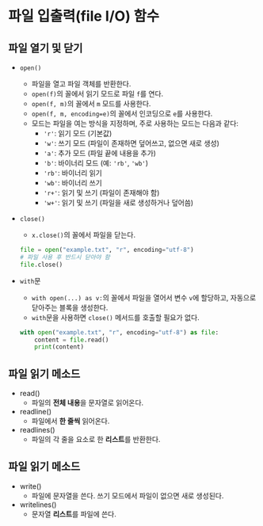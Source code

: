 # 파일 입출력(file I/O) 함수

## 파일 열기 및 닫기

- `open()`
  - 파일을 열고 파일 객체를 반환한다.
  - `open(f)`의 꼴에서 읽기 모드로 파일 `f`를 연다.
  - `open(f, m)`의 꼴에서 `m` 모드를 사용한다.
  - `open(f, m, encoding=e)`의 꼴에서 인코딩으로 `e`를 사용한다.
  - 모드는 파일을 여는 방식을 지정하며, 주로 사용하는 모드는 다음과 같다:
    - `'r'`: 읽기 모드 (기본값)
    - `'w'`: 쓰기 모드 (파일이 존재하면 덮어쓰고, 없으면 새로 생성)
    - `'a'`: 추가 모드 (파일 끝에 내용을 추가)
    - `'b'`: 바이너리 모드 (예: `'rb'`, `'wb'`)
    - `'rb'`: 바이너리 읽기
    - `'wb'`: 바이너리 쓰기
    - `'r+'`: 읽기 및 쓰기 (파일이 존재해야 함)
    - `'w+'`: 읽기 및 쓰기 (파일을 새로 생성하거나 덮어씀)
- `close()`
  - `x.close()`의 꼴에서 파일을 닫는다.

  ```py
  file = open("example.txt", "r", encoding="utf-8")
  # 파일 사용 후 반드시 닫아야 함
  file.close()
  ```

- `with`문
  - `with open(...) as v:`의 꼴에서 파일을 열어서 변수 `v`에 할당하고, 자동으로 닫아주는 블록을 생성한다.
  - `with`문을 사용하면 `close()` 메서드를 호출할 필요가 없다.

  ```py
  with open("example.txt", "r", encoding="utf-8") as file:
      content = file.read()
      print(content)
  ```

## 파일 읽기 메소드

- read()
  - 파일의 **전체 내용**을 문자열로 읽어온다.
- readline()
  - 파일에서 **한 줄씩** 읽어온다.
- readlines()
  - 파일의 각 줄을 요소로 한 **리스트**를 반환한다.

## 파일 읽기 메소드

- write()
  - 파일에 문자열을 쓴다. 쓰기 모드에서 파일이 없으면 새로 생성된다.
- writelines()
  - 문자열 **리스트**를 파일에 쓴다.
